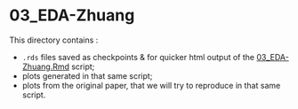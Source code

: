 # 03_EDA-Zhuang

This directory contains :
- `.rds` files saved as checkpoints & for quicker html output of the [03_EDA-Zhuang.Rmd](../../../../scripts/analysis-individual/Zhuang-2018/03_EDA-Zhuang.Rmd) script;
- plots generated in that same script;
- plots from the original paper, that we will try to reproduce in that same script.